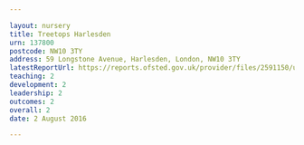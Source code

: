```yaml
---

layout: nursery
title: Treetops Harlesden
urn: 137800
postcode: NW10 3TY
address: 59 Longstone Avenue, Harlesden, London, NW10 3TY
latestReportUrl: https://reports.ofsted.gov.uk/provider/files/2591150/urn/137800.pdf
teaching: 2
development: 2
leadership: 2
outcomes: 2
overall: 2
date: 2 August 2016

---
```

